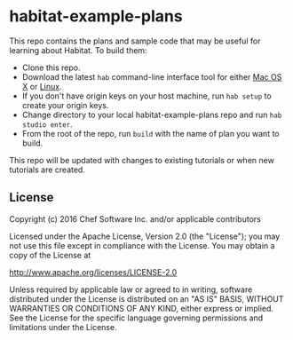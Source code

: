# habitat-example-plans
This repo contains the plans and sample code that may be useful for learning about Habitat. To build them:

* Clone this repo.
* Download the latest `hab` command-line interface tool for either [Mac OS X](https://api.bintray.com/content/habitat/stable/darwin/x86_64/hab-$latest-x86_64-darwin.zip?bt_package=hab-x86_64-darwin) or [Linux](https://api.bintray.com/content/habitat/stable/linux/x86_64/hab-$latest-x86_64-linux.tar.gz?bt_package=hab-x86_64-linux).
* If you don't have origin keys on your host machine, run `hab setup` to create your origin keys.
* Change directory to your local habitat-example-plans repo and run `hab studio enter`.
* From the root of the repo, run `build` with the name of plan you want to build.

This repo will be updated with changes to existing tutorials or when new tutorials are created.

## License

Copyright (c) 2016 Chef Software Inc. and/or applicable contributors

Licensed under the Apache License, Version 2.0 (the "License"); you may not use this file except in compliance with the License. You may obtain a copy of the License at

 http://www.apache.org/licenses/LICENSE-2.0
 
Unless required by applicable law or agreed to in writing, software distributed under the License is distributed on an "AS IS" BASIS, WITHOUT WARRANTIES OR CONDITIONS OF ANY KIND, either express or implied. See the License for the specific language governing permissions and limitations under the License.
